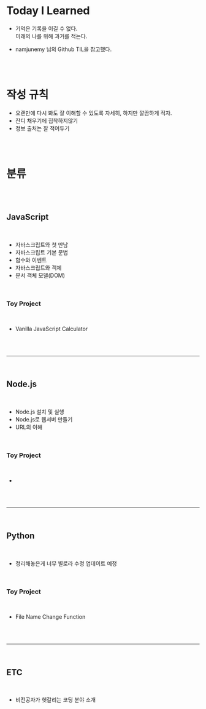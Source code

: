 # Today I Learned

- 기억은 기록을 이길 수 없다.<br>
  미래의 나를 위해 과거를 적는다.

- <a hrep = "https://github.com/namjunemy/TIL"> namjunemy</a> 님의 Github TIL을 참고했다.

<br>
<br>

# 작성 규칙
- 오랜만에 다시 봐도 잘 이해할 수 있도록 자세히, 하지만 깔끔하게 적자.
- 잔디 채우기에 집착하지않기
- 정보 출처는 잘 적어두기

<br>
<br>

# 분류

<br>
<br>

## JavaScript
<br>


- <a hrep ="https://github.com/KyungJiHye/TIL/blob/main/JavaScript/Study/%EC%9E%90%EB%B0%94%EC%8A%A4%ED%81%AC%EB%A6%BD%ED%8A%B8%EC%99%80%20%EC%B2%AB%20%EB%A7%8C%EB%82%A8.md">자바스크립트와 첫 만남</a>
- <a hrep ="https://github.com/KyungJiHye/TIL/blob/main/JavaScript/Study/%EC%9E%90%EB%B0%94%EC%8A%A4%ED%81%AC%EB%A6%BD%ED%8A%B8%20%EA%B8%B0%EB%B3%B8%20%EB%AC%B8%EB%B2%95.md">자바스크립트 기본 문법</a>
- <a hrep ="https://github.com/KyungJiHye/TIL/blob/main/JavaScript/Study/%ED%95%A8%EC%88%98%EC%99%80%20%EC%9D%B4%EB%B2%A4%ED%8A%B8.md">함수와 이벤트</a>
- <a hrep ="https://github.com/KyungJiHye/TIL/blob/main/JavaScript/Study/%EC%9E%90%EB%B0%94%EC%8A%A4%ED%81%AC%EB%A6%BD%ED%8A%B8%EC%99%80%20%EA%B0%9D%EC%B2%B4.md">자바스크립트와 객체</a>
- <a hrep ="https://github.com/KyungJiHye/TIL/blob/main/JavaScript/Study/%EB%AC%B8%EC%84%9C%EA%B0%9D%EC%B2%B4%EB%AA%A8%EB%8D%B8(DOM).md">문서 객체 모델(DOM)</a>

<br>

### Toy Project

<br>

- <a hrep ="">Vanilla JavaScript Calculator</a>

<br>
<br>

___
<br>

## Node.js

<br>

- <a hrep ="https://github.com/KyungJiHye/TIL/blob/main/Node.js/Node.js%20%EC%84%A4%EC%B9%98%20%EB%B0%8F%20%EC%8B%A4%ED%96%89.md">Node.js 설치 및 실행</a>
- <a hrep ="https://github.com/KyungJiHye/TIL/blob/main/Node.js/Node.js%EB%A1%9C%20%EC%9B%B9%EC%84%9C%EB%B2%84%20%EB%A7%8C%EB%93%A4%EA%B8%B0.md">Node.js로 웹서버 만들기</a>
- <a hrep ="https://github.com/KyungJiHye/TIL/blob/main/Node.js/URL%EC%9D%98%20%EC%9D%B4%ED%95%B4.md">URL의 이해</a>

<br>

### Toy Project

<br>

- <a hrep =""></a>

<br>
<br>

___
<br>

## Python

<br>

- <a hrep ="">정리해놓은게 너무 별로라 수정 업데이트 예정</a>

<br>

### Toy Project

<br>

- <a hrep ="https://github.com/KyungJiHye/TIL/blob/main/Python/ToyProject/File%20Name%20Change%20Function.py">File Name Change Function</a>

<br>
<br>

___
<br>

## ETC

<br>

- <a hrep ="https://github.com/KyungJiHye/TIL/blob/main/ETC/%EB%B9%84%EC%A0%84%EA%B3%B5%EC%9E%90%EA%B0%80%20%ED%97%B7%EA%B0%88%EB%A6%AC%EB%8A%94%20%EC%BD%94%EB%94%A9%20%EB%B6%84%EC%95%BC%20%EC%86%8C%EA%B0%9C.md">비전공자가 헷갈리는 코딩 분야 소개</a>